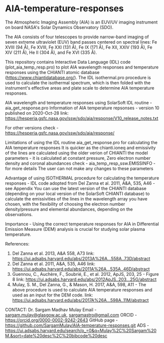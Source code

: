 # AIA-temperature-responses

The Atmospheric Imaging Assembly (AIA) is an EUV/UV imaging instrument on board NASA's Solar Dynamics Observatory (SDO).

The AIA consists of four telescopes to provide narrow-band imaging of seven extreme ultraviolet (EUV) band passes centered on spectral lines: Fe XVIII (94 Å), Fe XVIII, Fe XXI (131 Å), Fe IX (171 Å), Fe XII, XXIV (193 Å), Fe XIV (211 Å), He II (304 Å), and Fe XVI (335 Å). 

This repository contains Interactive Data Language (IDL) code (plot_aia_temp_resp.pro) to plot AIA wavelength responses and temperature responses using the CHIANTI atomic database (https://www.chiantidatabase.org/). The IDL isothermal.pro procedure is used to calculate the isothermal spectrum, which is then folded with the instrument's effective areas and plate scale to determine AIA temperature responses.

AIA wavelength and temperature responses using SolarSoft IDL routine - aia_get_response.pro
Information of AIA temperature repsonses - version 10 published on 2020-Oct-28 
link: https://hesperia.gsfc.nasa.gov/ssw/sdo/aia/response/V10_release_notes.txt

For other versions check - https://hesperia.gsfc.nasa.gov/ssw/sdo/aia/response/

Limitations of using the IDL routine aia_get_response.pro for calculating the AIA temperature responses
It is quicker as the chianti.ioneq and emissivity of the lines are calculated using the older verion of CHIANTI the model parameters - it is calculated at constant pressure, Zero electron number density and coronal abundances
check - aia_temp_resp_ssw.EMISSINFO - for more details
The user can not make any changes to these parameters 

Advantage of using ISOTHERMAL procedure for calculating the temperature responses - IDL code adopted from Del Zanna et al. 2011, A&A, 535, A46 - see Appendix
You can use the latest version of the CHIANTI database (depending on your local version of the SolarSoft CHIANTI database) to calculate the emissivities of the lines in the wavelength array you have chosen, with the flexibility of choosing the electron number density/pressure and elemental abundances, depending on the observations.

Importance - Using the correct temperature responses for AIA in Differential Emission Measure (DEM) analysis is crucial for studying solar plasma temperature.

References:
1) Del Zanna et al. 2013, A&A 558, A73
   link: https://ui.adsabs.harvard.edu/abs/2013A%26A...558A..73D/abstract 
3) Del Zanna et al. 2011, A&A, 535, A46
   link: https://ui.adsabs.harvard.edu/abs/2011A%26A...535A..46D/abstract
4) Guennou, C., Auchère, F., Soubrié, E., et al. 2012, ApJS, 203, 25 - Figure 8
   link: https://ui.adsabs.harvard.edu/abs/2012ApJS..203...25G/abstract
5) Mulay, S. M., Del Zanna, G., & Mason, H. 2017, A&A, 598, A11 - The above procedure is used to calculate AIA temperature responses and used as an input for the DEM code.
   link: https://ui.adsabs.harvard.edu/abs/2017A%26A...598A..11M/abstract

CONTACT:
Dr. Sargam Madhav Mulay
Email - sargam.mulay@glasgow.ac.uk, sargamastro@gmail.com
ORCID - https://orcid.org/0000-0002-9242-2643
GitHub page - https://github.com/SargamMulay/AIA-temperature-responses.git
ADS - https://ui.adsabs.harvard.edu/search/p_=0&q=Mulay%2C%20Sargam%20M.&sort=date%20desc%2C%20bibcode%20desc

